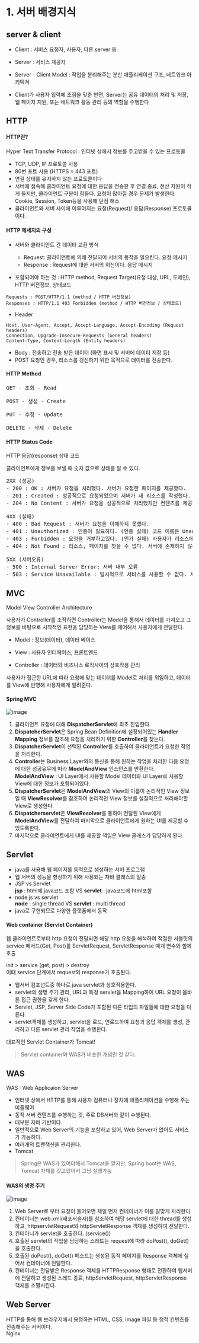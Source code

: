 # 1. 서버 배경지식

## server & client

- Client : 서비스 요청자, 사용자, 다른 server 등

- Server : 서비스 제공자

- Server - Client Model : 작업을 분리해주는 분산 애플리케이션 구조, 네트워크 아키텍쳐

- Client가 사용자 입력에 초점을 맞춘 반면, Server는 공유 데이터의 처리 및 저장, 웹 페이지 지원, 또는 네트워크 활동 관리 등의 역할을 수행한다

## HTTP
#### HTTP란?
Hyper Text Transfer Protocol : 인터넷 상에서 정보를 주고받을 수 있는 프로토콜

- TCP, UDP, IP 프로토콜 사용
- 80번 포트 사용 (HTTPS = 443 포트)  
- 연결 상태를 유지하지 않는 프로토콜이다  
- 서버에 접속해 클라이언트 요청에 대한 응답을 전송한 후 연결 종료, 전산 자원이 적게 들지만, 클라이언트 구분이 힘들다. 요청이 많아질 경우 문제가 발생한다. Cookie, Session, Token등을 사용해 단점 해소  
- 클라이언트와 서버 사이에 이루어지는 요청(Request)/ 응답(Response) 프로토콜이다.  

#### HTTP 메세지의 구성

- 서버와 클라이언트 간 데이터 교환 방식
  +  Request: 클라이언트에 의해 전달되어 서버의 동작을 일으킨다. 요청 메시지   
  +  Response : Request에 대한 서버의 회신이다. 응답 메시지  

- 포함되어야 하는 것 : HTTP method, Request Target(요청 대상, URL, 도메인), HTTP 버전정보, 상태코드

<pre><code>Requests : POST/HTTP/1.1 (method / HTTP 버전정보)
Responses : HTTP/1.1 403 Forbidden (method / HTTP 버전정보 / 상태코드)</code></pre>

- Header

<pre><code>Host, User-Agent, Accept, Accept-Language, Accept-Encoding (Request headers)
Connection, Upgrade-Insecure-Requests (General headers)
Content-Type, Content-Length (Entity headers)</code></pre>

+ Body : 전송하고 전송 받은 데이터 (화면 표시 및 서버에 데이터 저장 등)  
+ POST 요청인 경우, 리소스를 갱신하기 위한 목적으로 데이터를 전송한다.

#### HTTP Method
<pre>
GET - 조회 - Read

POST - 생성 - Create

PUT - 수정 - Update

DELETE - 삭제 - Delete</pre>

#### HTTP Status Code

HTTP 응답(response) 상태 코드

클라이언트에게 정보를 보낼 때 숫자 값으로 상태를 알 수 있다.

<pre>
2XX (성공)
- 200 : OK : 서버가 요청을 처리했다. 서버가 요청한 페이지를 제공했다.
- 201 : Created : 성공적으로 요청되었으며 서버가 새 리소스를 작성했다.
- 204 : No Content : 서버가 요청을 성공적으로 처리했지만 컨텐츠를 제공하지 않는다.

4XX (실패)
- 400 : Bad Request : 서버가 요청을 이해하지 못했다.
- 401 : Unauthorized : 인증이 필요하다. (인증 실패) 코드 이름은 Unauthorized(권한없음)이지만 실제뜻은 Unauthenticated(인증 안됨)에 가깝다 
- 403 : Forbidden : 요청을 거부하고있다. (인가 실패) 사용자가 리소스에 대한 필요 권한을 갖고있지 않다.
- 404 : Not Found : 리소스, 페이지를 찾을 수 없다. 서버에 존재하지 않는 페이지에 대한 요청

5XX (서버오류)
- 500 : Internal Server Error: 서버 내부 오류
- 503 : Service Unavailable : 일시적으로 서비스를 사용할 수 없다. 서버가 오버로드 되거나 유지관리를 위해 다운되었기 때문</pre>

## MVC

Model View Controller Architecture

사용자가 Controller를 조작하면 Controller는 Model을 통해서 데이터를 가져오고 그정보를 바탕으로 시작적인 표현을 담당하는 View를 제어해서 사용자에게 전달한다.

+  Model : 정보(데이터), 데이터 베이스

+ View : 사용자 인터페이스, 프론트엔드

+ Controller : 데이터와 비즈니스 로직사이의 상호작용 관리

사용자가 접근한 URL에 따라 요청에 맞는 데이터를 Model로 처리를 위임하고, 데이터를 View에 반영해 사용자에게 알려준다.

#### Spring MVC

![image](https://user-images.githubusercontent.com/26458200/48548301-f3458180-e90f-11e8-8025-eb0c70dc0098.png)

1. 클라이언트 요청에 대해 **DispatcherServlet**에 최초 진입한다.
2. **DispatcherServlet**은 Spring Bean Definition에 설정되어있는 **Handler Mapping** 정보를 참조해 요청을 처리하기 위한 **Controller**를 찾는다.
3. **DispatcherServlet**이 선택된 **Controller**를 호출하여 클라이언트가 요청한 작업을 처리한다.
4. **Controller**는 Business Layer와의 통신을 통해 원하는 작업을 처리한 다음 요청에 대한 성공유무에 따라 **ModelAndView** 인스턴스를 반환한다.  
**ModelAndView** : UI Layer에서 사용할 Model 데이터와 UI Layer로 사용할 View에 대한 정보가 포함되어있다. 
5. **DispatcherServlet**은 **ModelAndView**의 View의 이름이 논리적인 View 정보일 때 **ViewResolver**를 참조하여 논리적인 View 정보를 실질적으로 처리해야할 View로 생성한다.
6. **Dispatcherservlet**은 **ViewResolver**를 통하여 전달된 View에게 **ModelAndView**를 전달하여 마지막으로 클라이언트에게 원하는 UI를 제공할 수 있도록한다.
7. 마지막으로 클라이언트에게 UI를 제공할 책임은 View 클래스가 담당하게 된다.

## <a id ="servlet"> Servlet</a>

- java를 사용해 웹 페이지를 동적으로 생성하는 서버 프로그램
- 웹 서버의 성능을 향상하기 위해 사용되는 자바 클래스의 일종
- JSP vs Servlet  
  **jsp** : html에 java코드 포함 VS **servlet** : java코드에 html포함
- node.js vs servlet  
  **node** : single thread  VS  **servlet** : multi thread
- java로 구현되므로 다양한 플랫폼에서 동작

#### Web container (Servlet Container)

웹 클라이언트로부터 http 요청이 전달되면 해당 http 요청을 해석하여 적절한 서블릿의 service 메서드(Get, Post)를 ServletRequest, ServletResponse 매개 변수와 함께 호출  

init > service (get, post) > destroy  
이떄 service 단계에서 request와 response가 호출된다.

- 웹서버 컴포넌트중 하나로 java servlet과 상호작용한다.
- servlet의 생명 주기 관리, URL과 특정 servlet을 Mapping하여 URL 요청이 올바른 접근 권한을 갖게 한다.
- Servlet, JSP, Server Side Code가 포함된 다른 타입의 파일들에 대한 요청을 다른다.
- servlet객체를 생성하고, servlet을 로드, 언로드하여 요청과 응답 객체를 생성, 관리하고 다른 servlet 관리 작업을 수행한다.

대표적인 Servlet Container가 Tomcat!

> Servlet container와 WAS가 비슷한 개념인 것 같다.

## WAS

WAS : Web Applicaion Server

- 인터넷 상에서 HTTP를 통해 사용자 컴퓨터나 장치에 애플리케이션을 수행해 주는 미들웨어
- 동적 서버 컨텐츠를 수행하는 것, 주로 DB서버와 같이 수행된다.
- 대부분 자바 기반이다.
- 일반적으로 Web Server의 기능을 포함하고 있어, Web Server가 없어도 서비스가 가능하다.
- 여러개의 트랜잭션을 관리한다.
- Tomcat 

> Spring은 WAS가 있어야해서 Tomcat을 깔지만, Spring boot는 WAS, Tomcat 자체를 갖고있어서 그냥 실행가능

#### WAS의 생명 주기

![image](https://user-images.githubusercontent.com/26458200/48548374-2425b680-e910-11e8-81c1-21d984dcc05a.png)

1. Web Server로 부터 요청이 들어오면 제일 먼저 컨테이너가 이를 알맞게 처리한다.
2. 컨테이너는 web.xml(배포서술자)를 참조하여 해당 servlet에 대한 thread를 생성하고, httpservletRequest와 httpServletResponse 객체를 생성하여 전달한다.
3. 컨테이너가 servlet을 호출한다. (service())
4. 호출된 servlet의 작업을 담당하는 스레드는 request에 따라 doPost(), doGet()을 호출한다.
5. 호출된 doPost(), doGet() 메소드는 생성된 동적 페이지를 Response 객체에 실어서 컨테이너에 전달한다.
6. 컨테이너는 전달받은 Response 객체를 HTTPResponse 형태로 전환하여 웹서버에 전달하고 생성된 스레드 종료, httpServletRequest, httpServletResponse 객체를 소멸시킨다.

## Web Server

HTTP를 통해 웹 브라우저에서 용청하는 HTML, CSS, Image 파일 등 정적 컨텐츠를 전송해주는 서버이다.  
Nginx